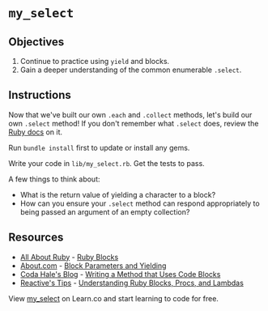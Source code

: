 # `my_select`

## Objectives

1. Continue to practice using `yield` and blocks.
2. Gain a deeper understanding of the common enumerable `.select`.

## Instructions

Now that we've built our own `.each` and `.collect` methods, let's build our own `.select` method! If you don't remember what `.select` does, review the [Ruby docs](http://ruby-doc.org/core-2.2.2/Enumerable.html#method-i-select) on it.

Run `bundle install` first to update or install any gems.

Write your code in `lib/my_select.rb`. Get the tests to pass.

A few things to think about:

* What is the return value of yielding a character to a block?
* How can you ensure your `.select` method can respond appropriately to being passed an argument of an empty collection?


## Resources

* [All About Ruby](http://allaboutruby.wordpress.com/) - [Ruby Blocks](http://allaboutruby.wordpress.com/2006/01/20/ruby-blocks-101/)
* [About.com](http://ruby.about.com/) - [Block Parameters and Yielding](https://web.archive.org/web/20170327021555/http://ruby.about.com/od/beginningruby/a/Block-Parameters-And-Yielding.htm)
* [Coda Hale's Blog](https://web.archive.org/web/20160915200323/http://blog.codahale.com/2005/11/24/a-ruby-howto-writing-a-method-that-uses-code-blocks) - [Writing a Method that Uses Code Blocks](https://web.archive.org/web/20160915200323/http://blog.codahale.com/2005/11/24/a-ruby-howto-writing-a-method-that-uses-code-blocks)
* [Reactive's Tips](http://www.reactive.io/tips/) - [Understanding Ruby Blocks, Procs, and Lambdas](http://www.reactive.io/tips/2008/12/21/understanding-ruby-blocks-procs-and-lambdas)
<p data-visibility='hidden'>View <a href='https://learn.co/lessons/my-select' title='my_select'>my_select</a> on Learn.co and start learning to code for free.</p>
